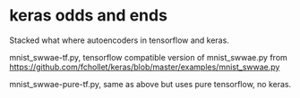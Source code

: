 # keras odds and ends

Stacked what where autoencoders in tensorflow and keras.

mnist_swwae-tf.py, tensorflow compatible version of mnist_swwae.py from https://github.com/fchollet/keras/blob/master/examples/mnist_swwae.py

mnist_swwae-pure-tf.py, same as above but uses pure tensorflow, no keras.
